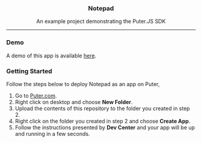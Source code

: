 <h3 align="center">Notepad</h3>
<p align="center">An example project demonstrating the Puter.JS SDK</p>
<hr>

### Demo

A demo of this app is available <a href="https://puter.com/app/notepad-example" target="_blank">here</a>.

### Getting Started
Follow the steps below to deploy Notepad as an app on Puter,

1) Go to <a href="https://puter.com" target="_blank">Puter.com</a>.
2) Right click on desktop and choose **New Folder**.
3) Upload the contents of this repository to the folder you created in step 2.
4) Right click on the folder you created in step 2 and choose **Create App**.
5) Follow the instructions presented by **Dev Center** and your app will be up and running in a few seconds.
